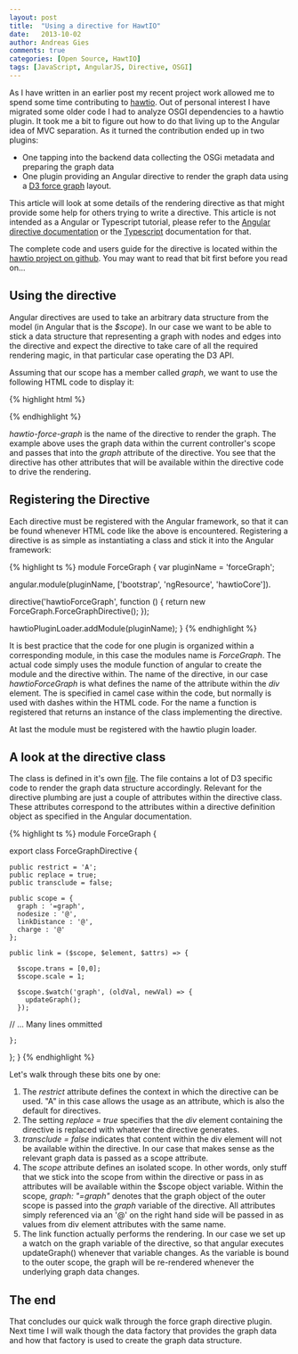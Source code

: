 ```yaml
---
layout: post
title:  "Using a directive for HawtIO"
date:   2013-10-02
author: Andreas Gies
comments: true
categories: [Open Source, HawtIO]
tags: [JavaScript, AngularJS, Directive, OSGI]
---
```

As I have written in an earlier post my recent project work allowed me to spend some time contributing to [hawtio](http://hawt.io). Out of personal interest I have migrated some older code I had to analyze OSGI dependencies to a hawtio plugin. It took me a bit to figure out how to do that living up to the Angular idea of MVC separation. As it turned the contribution ended up in two plugins:

* One tapping into the backend data collecting the OSGi metadata and preparing the graph data
* One plugin providing an Angular directive to render the graph data using a [D3 force graph](http://bl.ocks.org/mbostock/4062045) layout.

This article will look at some details of the rendering directive as that might provide some help for others trying to write a directive. This article is not intended as a Angular or Typescript tutorial, please refer to the [Angular directive documentation](http://docs.angularjs.org/guide/directive) or the [Typescript](http://www.typescriptlang.org/) documentation for that.

The complete code and users guide for the directive is located within the [hawtio project on github](https://github.com/hawtio/hawtio/tree/master/hawtio-web/src/main/webapp/app/forcegraph). You may want to read that bit first before you read on...

## Using the directive

Angular directives are used to take an arbitrary data structure from the model (in Angular that is the _$scope_).  In our case we want to be able to stick a data structure that representing a graph with nodes and edges into the directive and expect the directive to take care of all the required rendering magic, in that particular case operating the D3 API.

Assuming that our scope has a member called _graph_, we want to use the following HTML code to display it:

{% highlight html %}
<div hawtio-force-graph
  graph="graph"
  link-distance="100"
  charge="-300"
  nodesize="10"
  style="min-height: 800px" />
{% endhighlight %}

_hawtio-force-graph_ is the name of the directive to render the graph. The example above uses the graph data within the current controller's scope and passes that into the _graph_ attribute of the directive. You see that the directive has other attributes that will be available within the directive code to drive the rendering.

## Registering the Directive

Each directive must be registered with the Angular framework, so that it can be found whenever HTML code like the above is encountered. Registering a directive is as simple as instantiating a class and stick it into the Angular framework:

{% highlight ts %}
module ForceGraph {
var pluginName = 'forceGraph';

  angular.module(pluginName, ['bootstrap', 'ngResource', 'hawtioCore']).

  directive('hawtioForceGraph', function () {
    return new ForceGraph.ForceGraphDirective();
  });

  hawtioPluginLoader.addModule(pluginName);
}
{% endhighlight %}

It is best practice that the code for one plugin is organized within a corresponding module, in this case the modules name is _ForceGraph_. The actual code simply uses the module function of angular to create the module and the directive within. The name of the directive, in our case _hawtioForceGraph_ is what defines the name of the attribute within the _div_ element. The is specified in camel case within the code, but normally is used with dashes within the HTML code. For the name a function is registered that returns an instance of  the class implementing the directive.

At last the module must be registered with the hawtio plugin loader.

## A look at the directive class

The class is defined in it's own [file](https://github.com/hawtio/hawtio/blob/master/hawtio-web/src/main/webapp/app/forcegraph/js/forceGraphDirective.ts). The file contains a lot of D3 specific code to render the graph data structure accordingly. Relevant for the directive plumbing are just a couple of attributes within the directive class. These attributes correspond to the attributes within a directive definition object as specified in the Angular documentation.

{% highlight ts %}
module ForceGraph {

  export class ForceGraphDirective {

    public restrict = 'A';
    public replace = true;
    public transclude = false;

    public scope = {
      graph : '=graph',
      nodesize : '@',
      linkDistance : '@',
      charge : '@'
    };

    public link = ($scope, $element, $attrs) => {

      $scope.trans = [0,0];
      $scope.scale = 1;

      $scope.$watch('graph', (oldVal, newVal) => {
        updateGraph();
      });

// ... Many lines ommitted

    };
  };
}
{% endhighlight %}

Let's walk through these bits one by one:

1. The _restrict_ attribute defines the context in which the directive can be used. "A" in this case allows the usage as an attribute, which is also the default for directives.
1. The setting _replace = true_ specifies that the _div_ element containing the directive is replaced with whatever the directive generates.
1. _transclude = false_ indicates that content within the div element will not be available within the directive. In our case that makes sense as the relevant graph data is passed as a scope attribute.
1. The _scope_ attribute defines an isolated scope. In other words, only stuff that we stick into the scope from within the directive or pass in as attributes will be available within the $scope object variable. Within the scope, _graph: "=graph"_ denotes that the graph object of the outer scope is passed into the _graph_ variable of the directive. All attributes simply referenced via an '@' on the right hand side will be passed in as values from div element attributes with the same name.
1. The link function actually performs the rendering. In our case we set up a watch on the graph variable of the directive, so that angular executes updateGraph() whenever that variable changes. As the variable is bound to the outer scope, the graph will be re-rendered whenever the underlying graph data changes.

## The end

That concludes our quick walk through the force graph directive plugin. Next time I will walk though the data factory that provides the graph data and how that factory is used to create the graph data structure.





